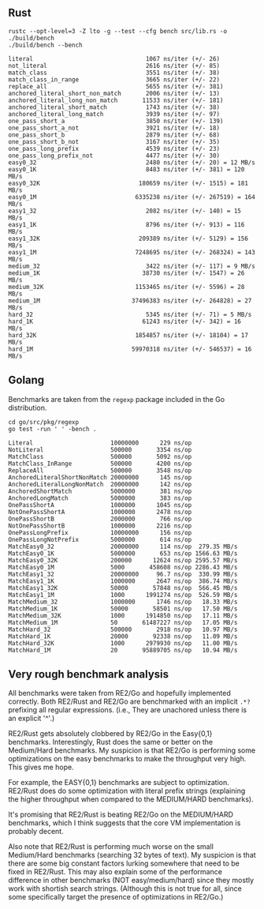 Rust
----
```
rustc --opt-level=3 -Z lto -g --test --cfg bench src/lib.rs -o ./build/bench
./build/bench --bench

literal                                1067 ns/iter (+/- 26)
not_literal                            2616 ns/iter (+/- 85)
match_class                            3551 ns/iter (+/- 38)
match_class_in_range                   3665 ns/iter (+/- 22)
replace_all                            5655 ns/iter (+/- 381)
anchored_literal_short_non_match       2006 ns/iter (+/- 13)
anchored_literal_long_non_match       11533 ns/iter (+/- 181)
anchored_literal_short_match           1743 ns/iter (+/- 38)
anchored_literal_long_match            3939 ns/iter (+/- 97)
one_pass_short_a                       3850 ns/iter (+/- 139)
one_pass_short_a_not                   3921 ns/iter (+/- 18)
one_pass_short_b                       2879 ns/iter (+/- 68)
one_pass_short_b_not                   3167 ns/iter (+/- 35)
one_pass_long_prefix                   4539 ns/iter (+/- 23)
one_pass_long_prefix_not               4477 ns/iter (+/- 30)
easy0_32                               2480 ns/iter (+/- 20) = 12 MB/s
easy0_1K                               8483 ns/iter (+/- 381) = 120 MB/s
easy0_32K                            180659 ns/iter (+/- 1515) = 181 MB/s
easy0_1M                            6335238 ns/iter (+/- 267519) = 164 MB/s
easy1_32                               2082 ns/iter (+/- 140) = 15 MB/s
easy1_1K                               8796 ns/iter (+/- 913) = 116 MB/s
easy1_32K                            209389 ns/iter (+/- 5129) = 156 MB/s
easy1_1M                            7248695 ns/iter (+/- 268324) = 143 MB/s
medium_32                              3422 ns/iter (+/- 117) = 9 MB/s
medium_1K                             38730 ns/iter (+/- 1547) = 26 MB/s
medium_32K                          1153465 ns/iter (+/- 5596) = 28 MB/s
medium_1M                          37496383 ns/iter (+/- 264828) = 27 MB/s
hard_32                                5345 ns/iter (+/- 71) = 5 MB/s
hard_1K                               61243 ns/iter (+/- 342) = 16 MB/s
hard_32K                            1854857 ns/iter (+/- 18104) = 17 MB/s
hard_1M                            59970318 ns/iter (+/- 546537) = 16 MB/s
```

Golang
------
Benchmarks are taken from the `regexp` package included in the Go distribution.

```
cd go/src/pkg/regexp
go test -run ' ' -bench .

Literal                      10000000      229 ns/op
NotLiteral                   500000       3354 ns/op
MatchClass                   500000       5092 ns/op
MatchClass_InRange           500000       4200 ns/op
ReplaceAll                   500000       3548 ns/op
AnchoredLiteralShortNonMatch 20000000      145 ns/op
AnchoredLiteralLongNonMatch  20000000      142 ns/op
AnchoredShortMatch           5000000       381 ns/op
AnchoredLongMatch            5000000       383 ns/op
OnePassShortA                1000000      1045 ns/op
NotOnePassShortA             1000000      2478 ns/op
OnePassShortB                2000000       766 ns/op
NotOnePassShortB             1000000      2216 ns/op
OnePassLongPrefix            10000000      156 ns/op
OnePassLongNotPrefix         5000000       614 ns/op
MatchEasy0_32                20000000      114 ns/op  279.35 MB/s
MatchEasy0_1K                5000000       653 ns/op 1566.63 MB/s
MatchEasy0_32K               200000      12624 ns/op 2595.57 MB/s
MatchEasy0_1M                5000       458608 ns/op 2286.43 MB/s
MatchEasy1_32                20000000     96.7 ns/op  330.99 MB/s
MatchEasy1_1K                1000000      2647 ns/op  386.74 MB/s
MatchEasy1_32K               50000       57848 ns/op  566.45 MB/s
MatchEasy1_1M                1000      1991274 ns/op  526.59 MB/s
MatchMedium_32               1000000      1746 ns/op   18.33 MB/s
MatchMedium_1K               50000       58501 ns/op   17.50 MB/s
MatchMedium_32K              1000      1914850 ns/op   17.11 MB/s
MatchMedium_1M               50       61487227 ns/op   17.05 MB/s
MatchHard_32                 500000       2918 ns/op   10.97 MB/s
MatchHard_1K                 20000       92338 ns/op   11.09 MB/s
MatchHard_32K                1000      2979930 ns/op   11.00 MB/s
MatchHard_1M                 20       95889705 ns/op   10.94 MB/s
```


Very rough benchmark analysis
-----------------------------
All benchmarks were taken from RE2/Go and hopefully implemented correctly.
Both RE2/Rust and RE2/Go are benchmarked with an implicit `.*?` prefixing all 
regular expressions. (i.e., They are unachored unless there is an explicit 
'^'.)

RE2/Rust gets absolutely clobbered by RE2/Go in the Easy{0,1} benchmarks. 
Interestingly, Rust does the same or better on the Medium/Hard benchmarks. My 
suspicion is that RE2/Go is performing some optimizations on the easy 
benchmarks to make the throughput very high. This gives me hope.

For example, the EASY{0,1} benchmarks are subject to optimization. RE2/Rust
does do some optimization with literal prefix strings (explaining the higher
throughput when compared to the MEDIUM/HARD benchmarks).

It's promising that RE2/Rust is beating RE2/Go on the MEDIUM/HARD benchmarks, 
which I think suggests that the core VM implementation is probably decent.

Also note that RE2/Rust is performing much worse on the small Medium/Hard 
benchmarks (searching 32 bytes of text). My suspicion is that there are some 
big constant factors lurking somewhere that need to be fixed in RE2/Rust.
This may also explain some of the performance difference in other benchmarks 
(NOT easy/medium/hard) since they mostly work with shortish search strings.
(Although this is not true for all, since some specifically target the presence 
of optimizations in RE2/Go.)

